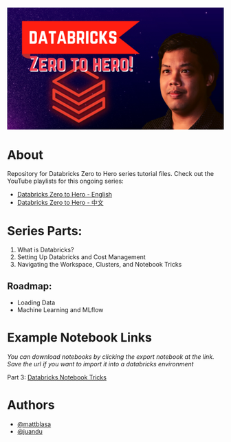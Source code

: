 ![Logo](https://github.com/DataLife360/Databricks-Zero-to-Hero/blob/main/Images/main.png)

# About 

Repository for Databricks Zero to Hero series tutorial files. 
Check out the YouTube playlists for this ongoing series: 
* [Databricks Zero to Hero - English](https://youtube.com/playlist?list=PLefiSNPUtQ5FcvdeAUkn-4-GzpkXEEQAc)
* [Databricks Zero to Hero - 中文](https://youtube.com/playlist?list=PLefiSNPUtQ5HUvethTJF3KKBaNbdLhpef)

# Series Parts: 
1. What is Databricks? 
2. Setting Up Databricks and Cost Management
3. Navigating the Workspace, Clusters, and Notebook Tricks

## Roadmap:
* Loading Data 
* Machine Learning and MLflow

# Example Notebook Links
*You can download notebooks by clicking the export notebook at the link. Save the url if you want to import it into a databricks environment*

Part 3:
[Databricks Notebook Tricks](https://datalife360.github.io/azure-databricks/Cell_Magic_Examples.html)


# Authors
- [@mattblasa](https://www.github.com/mattblasa )
- [@juandu](https://github.com/curlycuckoo)
